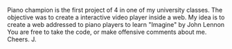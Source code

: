 Piano champion is the first project of 4 in one of my university classes.
The objective was to create a interactive video player inside a web.
My idea is to create a web addressed to piano players to learn "Imagine" by John Lennon
You are free to take the code, or make offensive comments about me.
Cheers.
J.